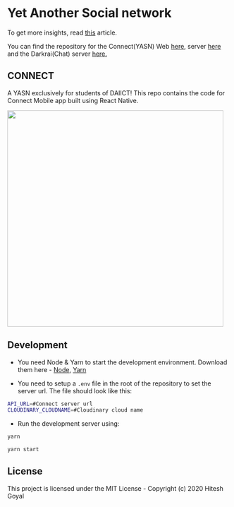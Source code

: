 # Yet Another Social network

To get more insights, read [this](https://medium.com/code-dementia/building-a-social-network-using-mern-stack-85037914b944) article.

You can find the repository for the Connect(YASN) Web [here](https://github.com/hitgo00/yasn), server [here](https://github.com/hitgo00/yasn-server) and the Darkrai(Chat) server [here.](https://github.com/darkraichat/darkrai-server)

## CONNECT

A YASN exclusively for students of DAIICT!
This repo contains the code for Connect Mobile app built using React Native.


<img src="https://github.com/hitgo00/yasn-mobile/blob/master/assets/ss.png" height="490">


## Development

- You need Node & Yarn to start the development environment. Download them here - [Node](https://nodejs.org/), [Yarn](https://yarnpkg.com)

- You need to setup a `.env` file in the root of the repository to set the server url. The file should look like this:

```bash
API_URL=#Connect server url
CLOUDINARY_CLOUDNAME=#Cloudinary cloud name

```

- Run the development server using:

```bash
yarn

yarn start
```

## License

This project is licensed under the MIT License - Copyright (c) 2020 Hitesh Goyal
